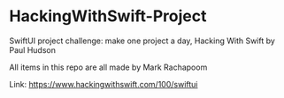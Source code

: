 # HackingWithSwift-Project
SwiftUI project challenge: make one project a day, Hacking With Swift by Paul Hudson

All items in this repo are all made by Mark Rachapoom

Link: https://www.hackingwithswift.com/100/swiftui
